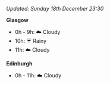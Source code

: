 *Updated: Sunday 18th December 23:30*

**Glasgow**

* 0h - 9h: :cloud: Cloudy
* 10h: :umbrella: Rainy
* 11h: :cloud: Cloudy

**Edinburgh**

* 0h - 11h: :cloud: Cloudy
